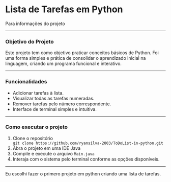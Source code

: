 <h1>Lista de Tarefas em Python</h1>
Para informações do projeto
<hr>
<h3>Objetivo do Projeto</h3>
Este projeto tem como objetivo praticar conceitos básicos de Python. Foi uma forma simples e prática de consolidar o aprendizado inicial na linguagem, criando um programa funcional e interativo.
<hr>
<h3>Funcionalidades</h3>
<ul>
  <li>Adicionar tarefas à lista.</li>
  <li>Visualizar todas as tarefas numeradas.</li>
  <li>Remover tarefas pelo número correspondente.</li>
  <li>Interface de terminal simples e intuitiva.</li>
</ul>
<hr>
<h3>Como executar o projeto</h3>
<ol>
  <li>Clone o repositório</li>
  <code>git clone https://github.com/ryansilva-2003/ToDoList-in-python.git</code>
  <li>Abra o projeto em uma IDE Java</li>
  <li>Compile e execute o arquivo <code>Main.java</code></li>
  <li>Interaja com o sistema pelo terminal conforme as opções disponíveis.</li>
</ol>
<hr>
Eu escolhi fazer o primero projeto em python criando uma lista de tarefas.


